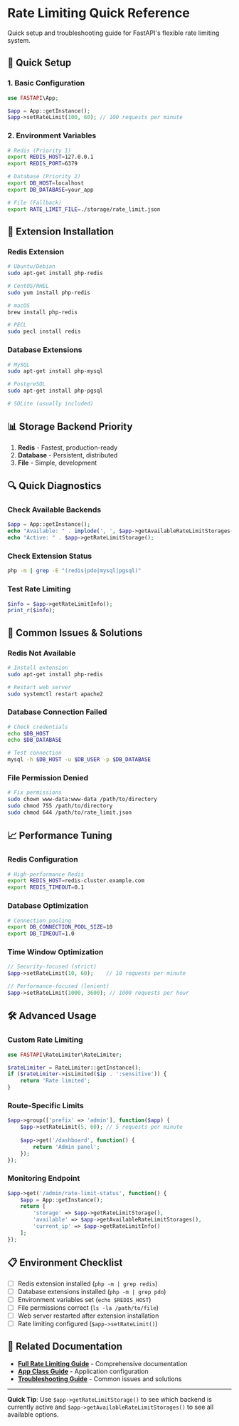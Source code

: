# Rate Limiting Quick Reference

Quick setup and troubleshooting guide for FastAPI's flexible rate limiting system.

## 🚀 Quick Setup

### 1. Basic Configuration
```php
use FASTAPI\App;

$app = App::getInstance();
$app->setRateLimit(100, 60); // 100 requests per minute
```

### 2. Environment Variables
```bash
# Redis (Priority 1)
export REDIS_HOST=127.0.0.1
export REDIS_PORT=6379

# Database (Priority 2)
export DB_HOST=localhost
export DB_DATABASE=your_app

# File (Fallback)
export RATE_LIMIT_FILE=./storage/rate_limit.json
```

## 🔧 Extension Installation

### Redis Extension
```bash
# Ubuntu/Debian
sudo apt-get install php-redis

# CentOS/RHEL
sudo yum install php-redis

# macOS
brew install php-redis

# PECL
sudo pecl install redis
```

### Database Extensions
```bash
# MySQL
sudo apt-get install php-mysql

# PostgreSQL
sudo apt-get install php-pgsql

# SQLite (usually included)
```

## 📊 Storage Backend Priority

1. **Redis** - Fastest, production-ready
2. **Database** - Persistent, distributed
3. **File** - Simple, development

## 🔍 Quick Diagnostics

### Check Available Backends
```php
$app = App::getInstance();
echo "Available: " . implode(', ', $app->getAvailableRateLimitStorages());
echo "Active: " . $app->getRateLimitStorage();
```

### Check Extension Status
```bash
php -m | grep -E "(redis|pdo|mysql|pgsql)"
```

### Test Rate Limiting
```php
$info = $app->getRateLimitInfo();
print_r($info);
```

## 🚨 Common Issues & Solutions

### Redis Not Available
```bash
# Install extension
sudo apt-get install php-redis

# Restart web server
sudo systemctl restart apache2
```

### Database Connection Failed
```bash
# Check credentials
echo $DB_HOST
echo $DB_DATABASE

# Test connection
mysql -h $DB_HOST -u $DB_USER -p $DB_DATABASE
```

### File Permission Denied
```bash
# Fix permissions
sudo chown www-data:www-data /path/to/directory
sudo chmod 755 /path/to/directory
sudo chmod 644 /path/to/rate_limit.json
```

## 📈 Performance Tuning

### Redis Configuration
```bash
# High-performance Redis
export REDIS_HOST=redis-cluster.example.com
export REDIS_TIMEOUT=0.1
```

### Database Optimization
```bash
# Connection pooling
export DB_CONNECTION_POOL_SIZE=10
export DB_TIMEOUT=1.0
```

### Time Window Optimization
```php
// Security-focused (strict)
$app->setRateLimit(10, 60);    // 10 requests per minute

// Performance-focused (lenient)
$app->setRateLimit(1000, 3600); // 1000 requests per hour
```

## 🛠️ Advanced Usage

### Custom Rate Limiting
```php
use FASTAPI\RateLimiter\RateLimiter;

$rateLimiter = RateLimiter::getInstance();
if ($rateLimiter->isLimited($ip . ':sensitive')) {
    return 'Rate limited';
}
```

### Route-Specific Limits
```php
$app->group(['prefix' => 'admin'], function($app) {
    $app->setRateLimit(5, 60); // 5 requests per minute
    
    $app->get('/dashboard', function() {
        return 'Admin panel';
    });
});
```

### Monitoring Endpoint
```php
$app->get('/admin/rate-limit-status', function() {
    $app = App::getInstance();
    return [
        'storage' => $app->getRateLimitStorage(),
        'available' => $app->getAvailableRateLimitStorages(),
        'current_ip' => $app->getRateLimitInfo()
    ];
});
```

## 📋 Environment Checklist

- [ ] Redis extension installed (`php -m | grep redis`)
- [ ] Database extensions installed (`php -m | grep pdo`)
- [ ] Environment variables set (`echo $REDIS_HOST`)
- [ ] File permissions correct (`ls -la /path/to/file`)
- [ ] Web server restarted after extension installation
- [ ] Rate limiting configured (`$app->setRateLimit()`)

## 🔗 Related Documentation

- **[Full Rate Limiting Guide](rate-limiting.md)** - Comprehensive documentation
- **[App Class Guide](app-class.md)** - Application configuration
- **[Troubleshooting Guide](troubleshooting.md)** - Common issues and solutions

---

**Quick Tip**: Use `$app->getRateLimitStorage()` to see which backend is currently active and `$app->getAvailableRateLimitStorages()` to see all available options.
